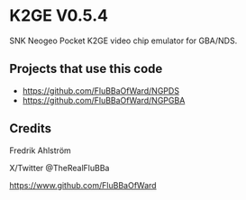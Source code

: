 # K2GE V0.5.4

SNK Neogeo Pocket K2GE video chip emulator for GBA/NDS.

## Projects that use this code

* https://github.com/FluBBaOfWard/NGPDS
* https://github.com/FluBBaOfWard/NGPGBA

## Credits

Fredrik Ahlström

X/Twitter @TheRealFluBBa

https://www.github.com/FluBBaOfWard
